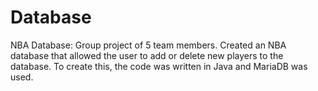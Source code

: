 # Database
NBA Database:
Group project of 5 team members.
Created an NBA database that allowed the user to add or delete new players to the database. To create this, the code was written in Java and MariaDB was used. 
